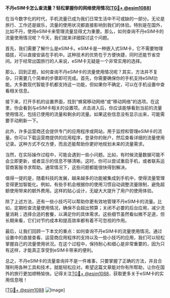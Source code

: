 **不丹eSIM卡怎么查流量？轻松掌握你的网络使用情况[[TG💪+ @esim1088](https://t.me/s/esim1088)]**

在当今数字化的时代，手机流量已成为我们日常生活中不可或缺的一部分。无论是旅行、工作还是娱乐，流量的使用状况都直接影响到我们的体验。特别是在国外，比如不丹，使用eSIM卡来管理流量显得尤为重要。那么，如何查询不丹eSIM卡的流量使用情况呢？今天，我们就来详细探讨这个问题。

首先，我们需要了解什么是eSIM卡。eSIM卡是一种嵌入式SIM卡，它不需要物理插拔，可以直接安装在手机中。这种技术的优势在于方便快捷，同时还能节省空间。对于经常出国旅行的人来说，eSIM卡无疑是一个非常实用的选择。

那么，回到正题，如何查询不丹eSIM卡的流量使用情况呢？其实，方法并不复杂，只需要几个简单的步骤即可完成。首先，你需要确保你的手机支持eSIM功能。大多数现代智能手机都支持这一功能，但如果你不确定，可以在手机设置中查看相关信息。

接下来，打开手机的设置界面，找到“蜂窝移动网络”或“移动网络”的选项。在这里，你会看到与eSIM卡相关的设置项。点击进入后，你应该能够看到当前的流量使用情况，包括已使用的流量和剩余的流量。如果这些信息没有显示出来，可能需要手动刷新一下。

此外，许多运营商还会提供专门的应用程序或网站，用于监控和管理eSIM卡的流量。你可以下载运营商提供的应用程序，登录你的账户，然后查看详细的流量使用记录。这种方式不仅方便，而且还能帮助你更好地规划未来的流量需求。

当然，在实际操作过程中，可能会遇到一些小问题。比如，有时候流量数据可能不会立即更新，或者显示的信息不够清晰。这时，你可以尝试重启手机，或者联系运营商客服寻求帮助。通常情况下，这些问题都能很快得到解决。

值得一提的是，随着科技的发展，越来越多的功能被集成到手机中，使得流量管理变得更加智能化。例如，有些手机会根据你的使用习惯自动调整流量限制，避免超额使用带来的额外费用。这样的贴心设计，无疑大大提升了用户的使用体验。

除了上述方法，还有一些小技巧可以帮助你更有效地管理不丹eSIM卡的流量。比如，定期检查流量使用情况，确保不会超出预算；关闭不必要的后台应用，减少流量消耗；选择合适的套餐，以满足你的具体需求。这些细节虽然看似微不足道，但长期来看，它们对节约成本和提高效率都有着不可忽视的作用。

最后，让我们回顾一下本文的重点：如何查询不丹eSIM卡的流量使用情况。通过设置中的直接查看、运营商应用程序的支持以及一些小技巧的应用，我们可以轻松掌握自己的流量使用状况。在这个过程中，保持耐心和细心是非常重要的，因为只有这样，才能真正享受到eSIM卡带来的便利。

总之，不丹eSIM卡的流量查询并不是一件难事，只要掌握了正确的方法，并且合理利用各种工具和技术，就能轻松应对。希望这篇文章能对你有所帮助，让你在国外的旅行更加顺畅愉快。记得关注[TG💪+ @esim1088](https://t.me/s/esim1088)，获取更多关于eSIM卡的实用信息哦！

[[TG💪+ @esim1088](https://t.me/s/esim1088) ![Image](https://i.postimg.cc/4NQfJmqS/Snipaste-2025-05-13-00-14-12.png)]